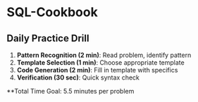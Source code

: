 # SQL-Cookbook

## Daily Practice Drill

1. **Pattern Recognition (2 min)**: Read problem, identify pattern
2. **Template Selection (1 min)**: Choose appropriate template
3. **Code Generation (2 min)**: Fill in template with specifics
4. **Verification (30 sec)**: Quick syntax check

**Total Time Goal: 5.5 minutes per problem
